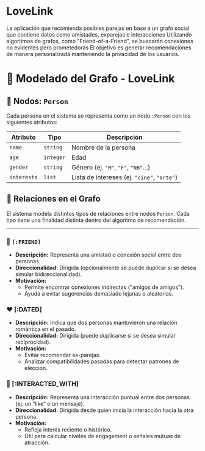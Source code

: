 # LoveLink
La aplicación que recomienda posibles parejas en base a un grafo social que contiene datos como amistades, exparejas e interacciones Utilizando algoritmos de grafos, como "Friend-of-a-Friend", se buscarán conexiones no evidentes pero prometedoras El objetivo es generar recomendaciones de manera personalizada manteniendo la privacidad de los usuarios.




# 🧠 Modelado del Grafo - LoveLink

## 👤 Nodos: `Person`

Cada persona en el sistema se representa como un nodo `:Person` con los siguientes atributos:

| Atributo    | Tipo      | Descripción                                |
|-------------|-----------|--------------------------------------------|
| `name`      | `string`  | Nombre de la persona                       |
| `age`       | `integer` | Edad                                       |
| `gender`    | `string`  | Género (ej. `"M"`, `"F"`, `"NB"`...)       |
| `interests` | `list`    | Lista de intereses (ej. `"cine"`, `"arte"`) |

## 🔗 Relaciones en el Grafo

El sistema modela distintos tipos de relaciones entre nodos `Person`. Cada tipo tiene una finalidad distinta dentro del algoritmo de recomendación.

---

### 👫 `[:FRIEND]`

- **Descripción:** Representa una amistad o conexión social entre dos personas.
- **Direccionalidad:** Dirigida (opcionalmente se puede duplicar si se desea simular bidireccionalidad).
- **Motivación:**
  - Permite encontrar conexiones indirectas (“amigos de amigos”).
  - Ayuda a evitar sugerencias demasiado lejanas o aleatorias.


### ❤️ [:DATED]

- **Descripción:** Indica que dos personas mantuvieron una relación romántica en el pasado.
- **Direccionalidad:** Dirigida (puede duplicarse si se desea simular reciprocidad).
- **Motivación:**
  - Evitar recomendar ex-parejas.
  - Analizar compatibilidades pasadas para detectar patrones de elección.



### 💬 [:INTERACTED_WITH]

- **Descripción:** Representa una interacción puntual entre dos personas (ej. un “like” o un mensaje).
- **Direccionalidad:** Dirigida desde quien inicia la interacción hacia la otra persona.
- **Motivación:**
  - Refleja interés reciente o histórico.
  - Útil para calcular niveles de engagement o señales mutuas de atracción.
